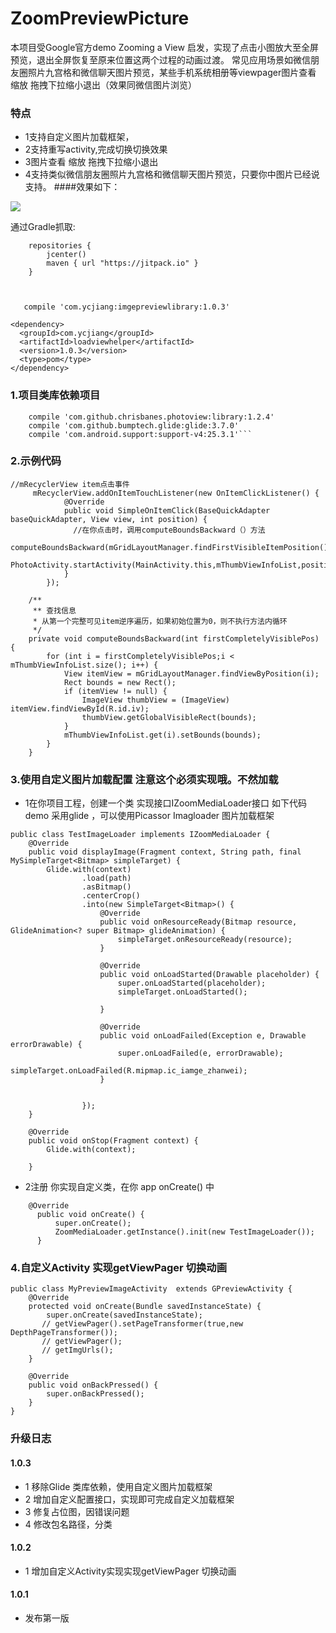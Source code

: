 # ZoomPreviewPicture

本项目受Google官方demo Zooming a View 启发，实现了点击小图放大至全屏预览，退出全屏恢复至原来位置这两个过程的动画过渡。
常见应用场景如微信朋友圈照片九宫格和微信聊天图片预览，某些手机系统相册等viewpager图片查看 缩放 拖拽下拉缩小退出（效果同微信图片浏览）

 ### 特点
   * 1支持自定义图片加载框架，
   * 2支持重写activity,完成切换切换效果
   * 3图片查看 缩放 拖拽下拉缩小退出
   * 4支持类似微信朋友圈照片九宫格和微信聊天图片预览，只要你中图片已经说支持。
####效果如下：

![](https://github.com/yangchaojiang/ZoomPreviewPicture/blob/master/gif/aaaa.gif)

通过Gradle抓取:

```
    repositories {
        jcenter()
        maven { url "https://jitpack.io" }
    }
```
```grade


   compile 'com.ycjiang:imgepreviewlibrary:1.0.3'

```
```Maven
<dependency>
  <groupId>com.ycjiang</groupId>
  <artifactId>loadviewhelper</artifactId>
  <version>1.0.3</version>
  <type>pom</type>
</dependency>
```
###  1.项目类库依赖项目
```
    compile 'com.github.chrisbanes.photoview:library:1.2.4'
    compile 'com.github.bumptech.glide:glide:3.7.0'
    compile 'com.android.support:support-v4:25.3.1'```
```
### 2.示例代码
````
//mRecyclerView item点击事件
     mRecyclerView.addOnItemTouchListener(new OnItemClickListener() {
            @Override
            public void SimpleOnItemClick(BaseQuickAdapter baseQuickAdapter, View view, int position) {
              //在你点击时，调用computeBoundsBackward（）方法
                computeBoundsBackward(mGridLayoutManager.findFirstVisibleItemPosition());
                PhotoActivity.startActivity(MainActivity.this,mThumbViewInfoList,position);
            }
        });

    /**
     ** 查找信息
     * 从第一个完整可见item逆序遍历，如果初始位置为0，则不执行方法内循环
     */
    private void computeBoundsBackward(int firstCompletelyVisiblePos) {
        for (int i = firstCompletelyVisiblePos;i < mThumbViewInfoList.size(); i++) {
            View itemView = mGridLayoutManager.findViewByPosition(i);
            Rect bounds = new Rect();
            if (itemView != null) {
                ImageView thumbView = (ImageView) itemView.findViewById(R.id.iv);
                thumbView.getGlobalVisibleRect(bounds);
            }
            mThumbViewInfoList.get(i).setBounds(bounds);
        }
    }
````

### 3.使用自定义图片加载配置  **注意这个必须实现哦。不然加载**
   * 1在你项目工程，创建一个类 实现接口IZoomMediaLoader接口 如下代码
       demo 采用glide ，可以使用Picassor Imagloader 图片加载框架
````
public class TestImageLoader implements IZoomMediaLoader {
    @Override
    public void displayImage(Fragment context, String path, final MySimpleTarget<Bitmap> simpleTarget) {
        Glide.with(context)
                .load(path)
                .asBitmap()
                .centerCrop()
                .into(new SimpleTarget<Bitmap>() {
                    @Override
                    public void onResourceReady(Bitmap resource, GlideAnimation<? super Bitmap> glideAnimation) {
                        simpleTarget.onResourceReady(resource);
                    }

                    @Override
                    public void onLoadStarted(Drawable placeholder) {
                        super.onLoadStarted(placeholder);
                        simpleTarget.onLoadStarted();

                    }

                    @Override
                    public void onLoadFailed(Exception e, Drawable errorDrawable) {
                        super.onLoadFailed(e, errorDrawable);
                        simpleTarget.onLoadFailed(R.mipmap.ic_iamge_zhanwei);
                    }


                });
    }

    @Override
    public void onStop(Fragment context) {
        Glide.with(context);

    }

````
  * 2注册 你实现自定义类，在你 app onCreate() 中
````
    @Override
      public void onCreate() {
          super.onCreate();
          ZoomMediaLoader.getInstance().init(new TestImageLoader());
      }
````
### 4.自定义Activity 实现getViewPager 切换动画
~~~
public class MyPreviewImageActivity  extends GPreviewActivity {
    @Override
    protected void onCreate(Bundle savedInstanceState) {
        super.onCreate(savedInstanceState);
       // getViewPager().setPageTransformer(true,new DepthPageTransformer());
       // getViewPager();
       // getImgUrls();
    }

    @Override
    public void onBackPressed() {
        super.onBackPressed();
    }
}
~~~


### 升级日志
 #### 1.0.3
   * 1  移除Glide 类库依赖，使用自定义图片加载框架
   * 2  增加自定义配置接口，实现即可完成自定义加载框架
   * 3  修复占位图，因错误问题
   * 4  修改包名路径，分类
 #### 1.0.2
   * 1 增加自定义Activity实现实现getViewPager 切换动画
 ####  1.0.1
   *  发布第一版


